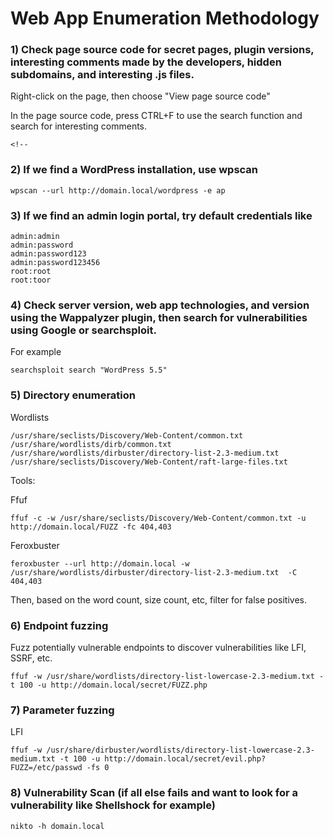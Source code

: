 # Web App Enumeration Methodology

### 1) Check page source code for secret pages, plugin versions, interesting comments made by the developers, hidden subdomains, and interesting .js files.

Right-click on the page, then choose "View page source code"

In the page source code, press CTRL+F to use the search function and search for interesting comments.

    <!--

### 2) If we find a WordPress installation, use wpscan

    wpscan --url http://domain.local/wordpress -e ap

### 3) If we find an admin login portal, try default credentials like

    admin:admin
    admin:password
    admin:password123
    admin:password123456
    root:root
    root:toor

### 4) Check server version, web app technologies, and version using the Wappalyzer plugin, then search for vulnerabilities using Google or searchsploit.

For example

    searchsploit search "WordPress 5.5" 

### 5) Directory enumeration

Wordlists

    /usr/share/seclists/Discovery/Web-Content/common.txt
    /usr/share/wordlists/dirb/common.txt
    /usr/share/wordlists/dirbuster/directory-list-2.3-medium.txt
    /usr/share/seclists/Discovery/Web-Content/raft-large-files.txt

Tools:

Ffuf

    ffuf -c -w /usr/share/seclists/Discovery/Web-Content/common.txt -u http://domain.local/FUZZ -fc 404,403

Feroxbuster

    feroxbuster --url http://domain.local -w /usr/share/wordlists/dirbuster/directory-list-2.3-medium.txt  -C 404,403

Then, based on the word count, size count, etc, filter for false positives.

### 6) Endpoint fuzzing 

Fuzz potentially vulnerable endpoints to discover vulnerabilities like LFI, SSRF, etc.

    ffuf -w /usr/share/wordlists/directory-list-lowercase-2.3-medium.txt -t 100 -u http://domain.local/secret/FUZZ.php

### 7) Parameter fuzzing

LFI

    ffuf -w /usr/share/dirbuster/wordlists/directory-list-lowercase-2.3-medium.txt -t 100 -u http://domain.local/secret/evil.php?FUZZ=/etc/passwd -fs 0

### 8) Vulnerability Scan (if all else fails and want to look for a vulnerability like Shellshock for example)

    nikto -h domain.local

